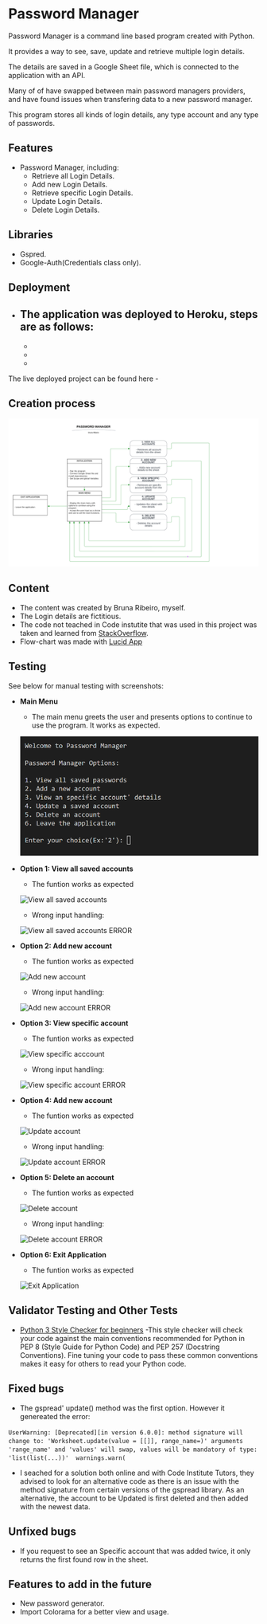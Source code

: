 # Password Manager

[]()

Password Manager is a command line based program created with Python.

It provides a way to see, save, update and retrieve multiple login details.

The details are saved in a Google Sheet file, which is connected to the application with an API.

Many of of have swapped between main password managers providers, and have found issues when transfering data to a new password manager.

This program stores all kinds of login details, any type account and any type of passwords.

## Features

- Password Manager, including:
  - Retrieve all Login Details.
  - Add new Login Details.
  - Retrieve specific Login Details.
  - Update Login Details.
  - Delete Login Details.

## Libraries 

- Gspred.
- Google-Auth(Credentials class only).

## Deployment

- The application was deployed to Heroku, steps are as follows:
  - 
  - 
  - 
  - 

The live deployed project can be found here - 

## Creation process

![Flow Chart](readme-images/flow-chart-passwordmanager.png)

## Content

- The content was created by Bruna Ribeiro, myself.
- The Login details are fictitious.
- The code not teached in Code instutite that was used in this project was taken and learned from [StackOverflow](https://stackoverflow.com).
- Flow-chart was made with [Lucid App]()

## Testing

See below for manual testing with screenshots:

- __Main Menu__

  - The main menu greets the user and presents options to continue to use the program. It works as expected.

  ![Main Menu](readme-images\termina-main-menu.png)

- __Option 1: View all saved accounts__

  - The funtion works as expected

  ![View all saved accounts](readme-images\view-all-saved-accounts.png)

  - Wrong input handling:

  ![View all saved accounts ERROR](readme-images\view-all-saved-account-error.png)
  
- __Option 2: Add new account__

  - The funtion works as expected

  ![Add new account](readme-images\add-new-account.png)

  - Wrong input handling:

  ![Add new account ERROR](readme-images\add-new-account-error.png)

- __Option 3: View specific account__

  - The funtion works as expected

  ![View specific acccount](readme-images\view-specific-account.png)

  - Wrong input handling:

  ![View specific account ERROR](readme-images\view-specific-account-error.png)
  
- __Option 4: Add new account__

  - The funtion works as expected

  ![Update account](readme-images\update-account.png)

  - Wrong input handling:

  ![Update account ERROR](readme-images\update-account-error.png)

- __Option 5: Delete an account__

  - The funtion works as expected

  ![Delete account](readme-images\delete-an-account.png)

  - Wrong input handling:

  ![Delete account ERROR](readme-images\delete-an-account-error.png)

- __Option 6: Exit Application__

  - The funtion works as expected

  ![Exit Application](readme-images\exit-application.png)


## Validator Testing and Other Tests
- [Python 3 Style Checker for beginners](https://www.codewof.co.nz/style/python3/)
  -This style checker will check your code against the main conventions recommended for Python in PEP 8 (Style Guide for Python Code) and PEP 257 (Docstring Conventions). Fine tuning your code to pass these common conventions makes it easy for others to read your Python code.


## Fixed bugs

- The gspread' update() method was the first option. However it genereated the error:

``` UserWarning: [Deprecated][in version 6.0.0]: method signature will change to: 'Worksheet.update(value = [[]], range_name=)' arguments 'range_name' and 'values' will swap, values will be mandatory of type: 'list(list(...))'  warnings.warn( ```

  - I seached for a solution both online and with Code Institute Tutors, they advised to look for an alternative code as there is an issue with the method signature from certain versions of the gspread library.
As an alternative, the account to be Updated is first deleted and then added with the newest data.

## Unfixed bugs

- If you request to see an Specific account that was added twice, it only returns the first found row in the sheet.

## Features to add in the future

- New password generator.
- Import Colorama for a better view and usage.